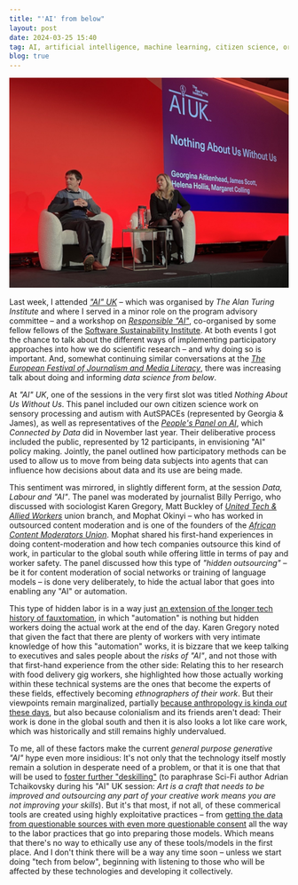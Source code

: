 ```yaml
---
title: "'AI' from below"
layout: post
date: 2024-03-25 15:40
tag: AI, artificial intelligence, machine learning, citizen science, organising, labor, unions
blog: true
---
```


[![James Scott & Georgia Aitkenhead sitting on panel on a stage, in the background a slide reading 'AUIK' and "Nothing about us without us"](/assets/images/2024-03-AIUK.jpg)](/assets/images/2024-03-AIUK.jpg)

Last week, I attended _["AI" UK](https://ai-uk.turing.ac.uk/)_ – which was organised by _The Alan Turing Institute_ and where I served in a minor role on the program advisory committee – and a workshop on [_Responsible "AI"_](https://www.responsible-ai.science/), co-organised by some fellow fellows of the [Software Sustainability Institute](https://www.software.ac.uk/). At both events I got the chance to talk about the different ways of implementing participatory approaches into how we do scientific research – and why doing so is important. And, somewhat continuing similar conversations at the _[The European Festival of Journalism and Media Literacy](https://tzovar.as/VOICES-festival/)_, there was increasing talk about doing and informing _data science from below_. 

At _"AI" UK_, one of the sessions in the very first slot was titled _Nothing About Us Without Us_. This panel included our own citizen science work on sensory processing and autism with AutSPACEs (represented by Georgia & James), as well as representatives of the [_People's Panel on AI_](http://connectedbydata.org/projects/2023-peoples-panel-on-ai), which _Connected by Data_ did in November last year. Their deliberative process included the public, represented by 12 participants, in envisioning "AI" policy making. Jointly, the panel outlined how participatory methods can be used to allow us to move from being data subjects into agents that can influence how decisions about data and its use are being made. 

This sentiment was mirrored, in slightly different form, at the session _Data, Labour and "AI"_. The panel was moderated by journalist Billy Perrigo, who discussed with sociologist Karen Gregory, Matt Buckley of [_United Tech & Allied Workers_](https://utaw.tech/about/) union branch, and Mophat Okinyi – who has worked in outsourced content moderation and is one of the founders of the [_African Content Moderators Union_](https://time.com/6275995/chatgpt-facebook-african-workers-union/). Mophat shared his first-hand experiences in doing content-moderation and how tech companies outsource this kind of work, in particular to the global south while offering little in terms of pay and worker safety. The panel discussed how this type of _"hidden outsourcing"_ – be it for content moderation of social networks or training of language models – is done very deliberately, to hide the actual labor that goes into enabling any "AI" or automation. 

This type of hidden labor is in a way just [an extension of the longer tech history of fauxtomation](https://logicmag.io/failure/the-automation-charade/), in which "automation" is nothing but hidden workers doing the actual work at the end of the day. Karen Gregory noted that given the fact that there are plenty of workers with very intimate knowledge of how this "automation" works, it is bizzare that we keep talking to executives and sales people about the _risks of "AI"_, and not those with that first-hand experience from the other side: Relating this to her research with food delivery gig workers, she highlighted how those actually working within these technical systems are the ones that become the experts of these fields, effectively becoming _ethnographers of their work_. But their viewpoints remain marginalized, partially [because anthropology is kinda _out_ these days](https://zirk.us/@benjamingeer/112139416672527678), but also because colonialism and its friends aren't dead: Their work is done in the global south and then it is also looks a lot like care work, which was historically and still remains highly undervalued. 

To me, all of these factors make the current _general purpose generative "AI"_ hype even more insidious: It's not only that the technology itself mostly remain a solution in desperate need of a problem, or that it is one that that will be used to [foster further "deskilling"](https://zirk.us/@benjamingeer/112139416672527678) (to paraphrase Sci-Fi author Adrian Tchaikovsky during his "AI" UK session: _Art is a craft that needs to be improved and outsourcing any part of your creative work means you are not improving your skills_). But it's that most, if not all, of these commerical tools are created using highly exploitative practices – from [getting the data from questionable sources with even more questionable consent](https://toot.cat/@zkat/112128845946356067) all the way to the labor practices that go into preparing those models. Which means that there's no way to ethically use any of these tools/models in the first place. And I don't think there will be a way any time soon – unless we start doing "tech from below", beginning with listening to those who will be affected by these technologies and developing it collectively.